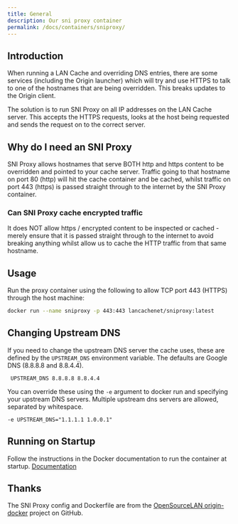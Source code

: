```yaml
---
title: General
description: Our sni proxy container
permalink: /docs/containers/sniproxy/
---
```


## Introduction

When running a LAN Cache and overriding DNS entries, there are some services (including the Origin launcher) which will try and use HTTPS to talk to one of the hostnames that are being overridden. This breaks updates to the Origin client.

The solution is to run SNI Proxy on all IP addresses on the LAN Cache server. This accepts the HTTPS requests, looks at the host being requested and sends the request on to the correct server.

## Why do I need an SNI Proxy

SNI Proxy allows hostnames that serve BOTH http and https content to be overridden and pointed to your cache server. Traffic going to that hostname on port 80 (http) will hit the cache container and be cached, whilst traffic on port 443 (https) is passed straight through to the internet by the SNI Proxy container.

### Can SNI Proxy cache encrypted traffic

It does NOT allow https / encrypted content to be inspected or cached - merely ensure that it is passed straight through to the internet to avoid breaking anything whilst allow us to cache the HTTP traffic from that same hostname.

## Usage

Run the proxy container using the following to allow TCP port 443 (HTTPS) through the host machine:

```sh
docker run --name sniproxy -p 443:443 lancachenet/sniproxy:latest
```

## Changing Upstream DNS

If you need to change the upstream DNS server the cache uses, these are defined by the `UPSTREAM_DNS` environment variable. The defaults are Google DNS (8.8.8.8 and 8.8.4.4).

```
 UPSTREAM_DNS 8.8.8.8 8.8.4.4
```

You can override these using the `-e` argument to docker run and specifying your upstream DNS servers. Multiple upstream dns servers are allowed,  separated by whitespace.

```
-e UPSTREAM_DNS="1.1.1.1 1.0.0.1"
```

## Running on Startup

Follow the instructions in the Docker documentation to run the container at startup.
[Documentation](https://docs.docker.com/articles/host_integration/)

## Thanks

The SNI Proxy config and Dockerfile are from the [OpenSourceLAN origin-docker](https://github.com/OpenSourceLAN/origin-docker) project on GitHub.

